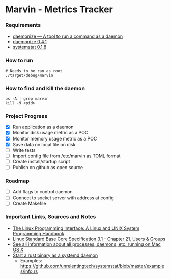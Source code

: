 # Marvin - Metrics Tracker

### Requirements
* [daemonize — A tool to run a command as a daemon](http://software.clapper.org/daemonize/#installation)
* [daemonize 0.4.1](https://crates.io/crates/daemonize)
* [systemstat 0.1.8](https://github.com/unrelentingtech/systemstat)

### How to run
```
# Needs to be ran as root
./target/debug/marvin
```

### How to find and kill the daemon
```
ps -A | grep marvin
kill -9 <pid>
```

### Project Progress
- [x] Run application as a daemon
- [x] Monitor disk usage metric as a POC
- [x] Monitor memory usage metric as a POC
- [x] Save data on local file on disk
- [ ] Write tests
- [ ] Import config file from /etc/marvin as TOML format
- [ ] Create install/startup script
- [ ] Publish on github as open source

### Roadmap
- [ ] Add flags to control daemon
- [ ] Connect to socket server with address at config
- [ ] Create Makefile

### Important Links, Sources and Notes
* [The Linux Programming Interface: A Linux and UNIX System Programming Handbook](https://www.amazon.com/Linux-Programming-Interface-System-Handbook/dp/1593272200)
* [Linux Standard Base Core Specification 3.1 - Chapter 21. Users & Groups](https://refspecs.linuxbase.org/LSB_3.1.1/LSB-Core-generic/LSB-Core-generic/usernames.html)
* [See all information about all processes, daemons, etc. running on Mac OS X](https://superuser.com/questions/43157/see-all-information-about-all-processes-daemons-etc-running-on-mac-os-x)
* [Start a rust binary as a systemd daemon](https://stackoverflow.com/questions/63093667/start-a-rust-binary-as-a-systemd-daemon)
  * Examples: https://github.com/unrelentingtech/systemstat/blob/master/examples/info.rs

